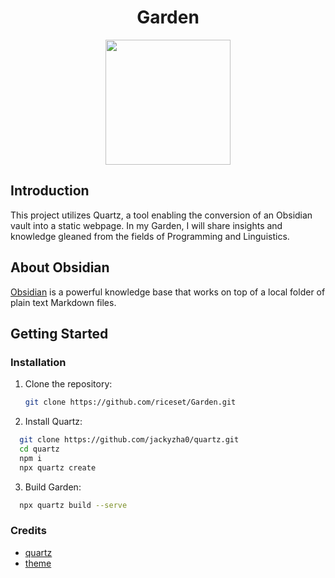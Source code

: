 <h1 align="center">
    Garden
</h1>

<p align="center">
    <img src="https://github.com/riceset/Garden/assets/48802655/73604d60-292e-40c1-b6c6-d135b248599d" width=200 height=200/>
</p>

## Introduction

This project utilizes Quartz, a tool enabling the conversion of an Obsidian vault into a static webpage. In my Garden, I will share insights and knowledge gleaned from the fields of Programming and Linguistics.

## About Obsidian

[Obsidian](https://obsidian.md/) is a powerful knowledge base that works on top of a local folder of plain text Markdown files.

## Getting Started

### Installation

1. Clone the repository:
   ```bash
   git clone https://github.com/riceset/Garden.git
   ```

2. Install Quartz:
  ```bash
    git clone https://github.com/jackyzha0/quartz.git
    cd quartz
    npm i
    npx quartz create
```

3. Build Garden:
  ```bash
    npx quartz build --serve
```

### Credits
- [quartz](https://quartz.jzhao.xyz/)
- [theme](https://github.com/freenandes/topo-da-mente)
